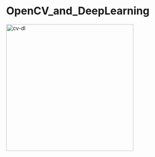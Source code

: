 # OpenCV_and_DeepLearning


<img width="341" alt="cv-dl" src="https://github.com/KimJunGu9/OpenCV_and_DeepLearning/assets/133904419/f00821de-2a09-4f6c-8a76-b84328711dbe">
